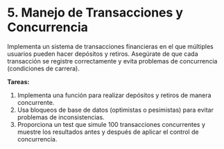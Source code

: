 # 5. Manejo de Transacciones y Concurrencia

Implementa un sistema de transacciones financieras en el que múltiples usuarios pueden hacer depósitos y retiros. Asegúrate de que cada transacción se registre correctamente y evita problemas de concurrencia (condiciones de carrera).

__Tareas:__

1. Implementa una función para realizar depósitos y retiros de manera concurrente.
2. Usa bloqueos de base de datos (optimistas o pesimistas) para evitar problemas de inconsistencias.
3. Proporciona un test que simule 100 transacciones concurrentes y muestre los resultados antes y después de aplicar el control de concurrencia.